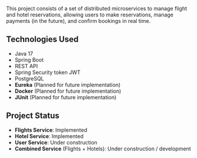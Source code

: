 This project consists of a set of distributed microservices to manage flight and hotel reservations, allowing users to make reservations,
manage payments (in the future), and confirm bookings in real time.

## Technologies Used
- Java 17
- Spring Boot
- REST API
- Spring Security token JWT
- PostgreSQL
- **Eureka** (Planned for future implementation)
- **Docker** (Planned for future implementation)
- **JUnit** (Planned for future implementation)

## Project Status
- **Flights Service**: Implemented
- **Hotel Service**: Implemented
- **User Service**: Under construction
- **Combined Service** (Flights + Hotels): Under construction / development
